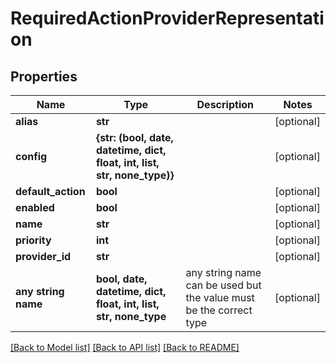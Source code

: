 # RequiredActionProviderRepresentation


## Properties
Name | Type | Description | Notes
------------ | ------------- | ------------- | -------------
**alias** | **str** |  | [optional] 
**config** | **{str: (bool, date, datetime, dict, float, int, list, str, none_type)}** |  | [optional] 
**default_action** | **bool** |  | [optional] 
**enabled** | **bool** |  | [optional] 
**name** | **str** |  | [optional] 
**priority** | **int** |  | [optional] 
**provider_id** | **str** |  | [optional] 
**any string name** | **bool, date, datetime, dict, float, int, list, str, none_type** | any string name can be used but the value must be the correct type | [optional]

[[Back to Model list]](../README.md#documentation-for-models) [[Back to API list]](../README.md#documentation-for-api-endpoints) [[Back to README]](../README.md)


